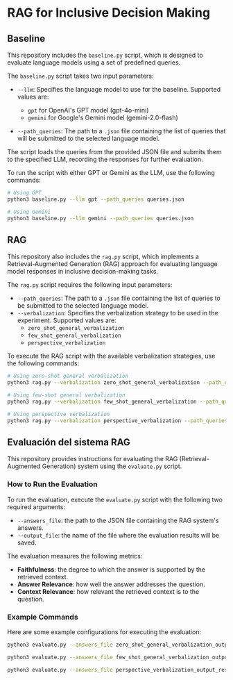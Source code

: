 # RAG for Inclusive Decision Making

## Baseline

This repository includes the `baseline.py` script, which is designed to evaluate language models using a set of predefined queries.

The `baseline.py` script takes two input parameters:

- `--llm`: Specifies the language model to use for the baseline. Supported values are:
  - `gpt` for OpenAI's GPT model (gpt-4o-mini)
  - `gemini` for Google's Gemini model (gemini-2.0-flash)

- `--path_queries`: The path to a `.json` file containing the list of queries that will be submitted to the selected language model.

The script loads the queries from the provided JSON file and submits them to the specified LLM, recording the responses for further evaluation.

To run the script with either GPT or Gemini as the LLM, use the following commands:

```bash
# Using GPT
python3 baseline.py --llm gpt --path_queries queries.json

# Using Gemini
python3 baseline.py --llm gemini --path_queries queries.json
```

## RAG

This repository also includes the `rag.py` script, which implements a Retrieval-Augmented Generation (RAG) approach for evaluating language model responses in inclusive decision-making tasks.

The `rag.py` script requires the following input parameters:

- `--path_queries`: The path to a `.json` file containing the list of queries to be submitted to the selected language model.
- `--verbalization`: Specifies the verbalization strategy to be used in the experiment. Supported values are:
  - `zero_shot_general_verbalization`
  - `few_shot_general_verbalization`
  - `perspective_verbalization`

To execute the RAG script with the available verbalization strategies, use the following commands:

```bash
# Using zero-shot general verbalization
python3 rag.py --verbalization zero_shot_general_verbalization --path_queries queries.json

# Using few-shot general verbalization
python3 rag.py --verbalization few_shot_general_verbalization --path_queries queries.json

# Using perspective verbalization
python3 rag.py --verbalization perspective_verbalization --path_queries queries.json
```

## Evaluación del sistema RAG

This repository provides instructions for evaluating the RAG (Retrieval-Augmented Generation) system using the `evaluate.py` script.

### How to Run the Evaluation

To run the evaluation, execute the `evaluate.py` script with the following two required arguments:

- `--answers_file`: the path to the JSON file containing the RAG system's answers.
- `--output_file`: the name of the file where the evaluation results will be saved.

The evaluation measures the following metrics:
- **Faithfulness**: the degree to which the answer is supported by the retrieved context.
- **Answer Relevance**: how well the answer addresses the question.
- **Context Relevance**: how relevant the retrieved context is to the question.

### Example Commands

Here are some example configurations for executing the evaluation:

```bash
python3 evaluate.py --answers_file zero_shot_general_verbalization_output_responses.json --output_file evaluation_results_zero_shot_general_verbalization.json

python3 evaluate.py --answers_file few_shot_general_verbalization_output_responses.json --output_file evaluation_results_few_shot_general_verbalization.json

python3 evaluate.py --answers_file perspective_verbalization_output_responses.json --output_file evaluation_results_perspective_verbalization.json
